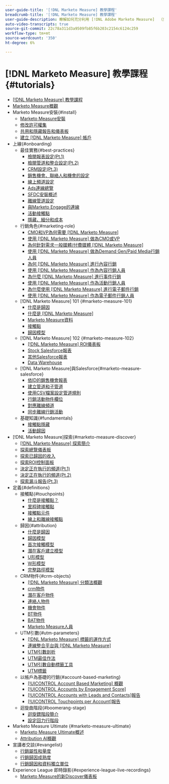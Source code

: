 ```yaml
---
user-guide-title: '[!DNL Marketo Measure] 教學課程'
breadcrumb-title: '[!DNL Marketo Measure] 教學課程'
user-guide-description: 瞭解如何充分利用 [!DNL Adobe Marketo Measure]  （先前稱為 [!DNL Bizible]）。 觀看有關安裝、入門、基礎知識和定義的教學課程。
auto-video-transcripts: true
source-git-commit: 22c78a311d3a9509fb85f6b203c2154c6124c259
workflow-type: tm+mt
source-wordcount: '350'
ht-degree: 6%

---
```



# [!DNL Marketo Measure] 教學課程 {#tutorials}

+ [[!DNL Marketo Measure] 教學課程](overview.md)
+ [Marketo Measure概觀](/help/marketo-measure-overview.md)
+ Marketo Measure安裝{#install}
   + [Marketo Measure安裝](/help/installing/install-production.md)
   + [修改許可權集](/help/installing/modify-permission-sets-production.md)
   + [共用和隱藏報告和儀表板](/help/installing/sharing-reports-production.md)
   + [建立 [!DNL Marketo Measure] 帳戶](/help/installing/creating-marketo-measure-account-production.md)
+ 上線{#onboarding}
   + 最佳實務{#best-practices}
      + [檢閱報表設定(Pt.1)](/help/onboarding/fundamentals/review-reporting-setting-pt1.md)
      + [檢閱管道和整合設定(Pt.2)](/help/onboarding/fundamentals/channel-integration-settings.md)
      + [CRM設定(Pt.3)](/help/onboarding/fundamentals/crm-settings.md)
      + [銷售機會、聯絡人和機會的設定](/help/onboarding/fundamentals/leads-contacts-opps-settings.md)
      + [線上頻道設定](/help/onboarding/fundamentals/online-channel-setup.md)
      + [Ads連線總覽](/help/onboarding/fundamentals/ads-connection-overview.md)
      + [SFDC安裝概述](/help/onboarding/fundamentals/sfdc-installation-overview.md)
      + [離線管道設定](/help/onboarding/fundamentals/offline-channel-setup.md)
      + [與Marketo Engage的連線](/help/onboarding/fundamentals/connection-with-marketo-engage.md)
      + [活動接觸點](/help/onboarding/fundamentals/activity-touchpoints.md)
      + [隱藏、細分和成本](/help/onboarding/fundamentals/suppression-segmentation-cost.md)
   + 行銷角色{#marketing-role}
      + [CMO和VP為何需要 [!DNL Marketo Measure] ](/help/onboarding/marketing-role/cmo-and-vp-why.md)
      + [使用 [!DNL Marketo Measure] 做為CMO或VP](/help/onboarding/marketing-role/cmo-and-vp-using.md)
      + [為何針對需求一般媒體/付費媒體 [!DNL Marketo Measure] ](/help/onboarding/marketing-role/demand-gen-why.md)
      + [使用 [!DNL Marketo Measure] 做為Demand Gen/Paid Media行銷人員](/help/onboarding/marketing-role/demand-gen-using.md)
      + [為何 [!DNL Marketo Measure] 進行內容行銷](/help/onboarding/marketing-role/content-marketing-why.md)
      + [使用 [!DNL Marketo Measure] 作為內容行銷人員](/help/onboarding/marketing-role/content-marketing-using.md)
      + [為什麼 [!DNL Marketo Measure] 進行事件行銷](/help/onboarding/marketing-role/events-marketing-why.md)
      + [使用 [!DNL Marketo Measure] 作為活動行銷人員](/help/onboarding/marketing-role/events-marketing-using.md)
      + [為什麼使用 [!DNL Marketo Measure] 進行電子郵件行銷](/help/onboarding/marketing-role/email-marketing-why.md)
      + [使用 [!DNL Marketo Measure] 作為電子郵件行銷人員](/help/onboarding/marketing-role/email-marketing-using.md)
   + [!DNL Marketo Measure] 101 {#marketo-measure-101}
      + [什麼是歸因](/help/onboarding/marketo-measure-101/what-is-attribution.md)
      + [什麼是 [!DNL Marketo Measure]](/help/onboarding/marketo-measure-101/what-is-marketo-measure.md)
      + [Marketo Measure資料](/help/onboarding/marketo-measure-101/marketo-measure-data.md)
      + [接觸點](/help/onboarding/marketo-measure-101/touchpoints.md)
      + [歸因模型](/help/onboarding/marketo-measure-101/attribution-models.md)
   + [!DNL Marketo Measure] 102 {#marketo-measure-102}
      + [ [!DNL Marketo Measure] ROI儀表板](/help/onboarding/marketo-measure-102/roi-dashboards.md)
      + [Stock Salesforce報表](/help/onboarding/marketo-measure-102/stock-salesforce-reports.md)
      + [其他Salesforce報表](/help/onboarding/marketo-measure-102/addtional-salesforce-reports.md)
      + [Data Warehouse](/help/onboarding/marketo-measure-102/data-warehouse.md)
   + [!DNL Marketo Measure]與Salesforce{#marketo-measure-salesforce}
      + [依ID的銷售機會報表](/help/onboarding/marketo-measure-salesforce/leads-by-id-report.md)
      + [建立管道和子管道](/help/onboarding/marketo-measure-salesforce/creating-channels-subchannels.md)
      + [使用CSV檔案設定管道規則](/help/onboarding/marketo-measure-salesforce/channel-rules-csv.md)
      + [行銷活動物件欄位](/help/onboarding/marketo-measure-salesforce/campaign-object-fields.md)
      + [對應離線頻道](/help/onboarding/marketo-measure-salesforce/mapping-offline-channels.md)
      + [同步離線行銷活動](/help/onboarding/marketo-measure-salesforce/syncing-offline-campaigns.md)
   + 基礎知識{#fundamentals}
      + [接觸點隱藏](/help/onboarding/marketo-measure-salesforce/touchpoint-suppression.md)
      + [活動歸因](/help/onboarding/fundamentals/activities-attribution.md)
+ [!DNL Marketo Measure]探索{#marketo-measure-discover}
   + [ [!DNL Marketo Measure] 探索簡介](/help/marketo-measure-discover/introduction-to-marketo-measure-discover.md)
   + [探索總覽儀表板](/help/marketo-measure-discover/2023-discover-overview-dashboard.md)
   + [探索已歸因的收入](/help/marketo-measure-discover/2023-discover-attributed-revenue.md)
   + [探索ROI控制面板](/help/marketo-measure-discover/2023-discover-roi-dashboard.md)
   + [決定正在執行的頻道(Pt.1)](/help/marketo-measure-discover/top-of-funnel-reporting.md)
   + [決定正在執行的頻道(Pt.2)](/help/marketo-measure-discover/determine-which-channel-is-performing.md)
   + [探索漏斗報告(Pt.3)](/help/marketo-measure-discover/build-a-full-funnel-report-pt3.md)
+ 定義{#definitions}
   + 接觸點{#touchpoints}
      + [什麼是接觸點？](/help/definitions/touchpoints/what-is-a-touchpoint.md)
      + [里程碑接觸點](/help/definitions/touchpoints/milestone-touchpoints.md)
      + [接觸點元件](/help/definitions/touchpoints/touchpoint-components.md)
      + [線上和離線接觸點](/help/definitions/touchpoints/online-offline-touchpoints.md)
   + 歸因{#attribution}
      + [什麼是歸因](/help/definitions/attribution/what-is-attribution.md)
      + [歸因模型](/help/definitions/attribution/attribution-models.md)
      + [首次接觸模型](/help/definitions/attribution/first-touch-model.md)
      + [潛在客戶建立模型](/help/definitions/attribution/lead-creation-model.md)
      + [U形模型](/help/definitions/attribution/u-shaped-model.md)
      + [W形模型](/help/definitions/attribution/w-shaped-model.md)
      + [完整路徑模型](/help/definitions/attribution/full-path-model.md)
   + CRM物件{#crm-objects}
      + [ [!DNL Marketo Measure] 分類法概觀](/help/definitions/crm-objects/taxonomy-overview.md)
      + [crm物件](/help/definitions/crm-objects/crm-objects.md)
      + [潛在客戶物件](/help/definitions/crm-objects/lead-object.md)
      + [連絡人物件](/help/definitions/crm-objects/contact-object.md)
      + [機會物件](/help/definitions/crm-objects/opportunity-object.md)
      + [BT物件](/help/definitions/crm-objects/bt-object.md)
      + [BAT物件](/help/definitions/crm-objects/bat-object.md)
      + [Marketo Measure人員](/help/definitions/crm-objects/marketo-measure-person.md)
   + UTM引數{#utm-parameters}
      + [ [!DNL Marketo Measure] 標籤的運作方式](/help/definitions/utm-parameters/how-marketo-measure-tagging-works.md)
      + [連線整合平台與 [!DNL Marketo Measure]](/help/definitions/utm-parameters/connecting-integrated-platforms-with-marketo-measure.md)
      + [UTM引數剖析](/help/definitions/utm-parameters/anatomy-of-a-utm-parameter.md)
      + [UTM最佳作法](/help/definitions/utm-parameters/utm-best-practices.md)
      + [UTM引數自動標籤工具](/help/definitions/utm-parameters/utm-parameter-auto-tagging-tools.md)
      + [UTM標籤](/help/definitions/utm-parameters/utm-tagging.md)
   + 以帳戶為基礎的行銷{#account-based-marketing}
      + [[!UICONTROL Account Based Marketing] 概觀](/help/definitions/account-based-marketing/abm-overview.md)
      + [[!UICONTROL Accounts by Engagement Score]](/help/definitions/account-based-marketing/accounts-by-engagement-score.md)
      + [[!UICONTROL Accounts with Leads and Contacts]報告](/help/definitions/account-based-marketing/accounts-with-leads-and-contacts.md)
      + [[!UICONTROL Touchpoints per Account]報告](/help/definitions/account-based-marketing/touchpoints-per-account-report.md)
   + 迴旋曲階段{#boomerang-stage}
      + [迴旋鏢階段簡介](/help/definitions/boomerang-stage/introduction-to-boomerang-stages.md)
      + [設定回力行階段](/help/definitions/boomerang-stage/setting-up-boomerang-stages.md)
+ Marketo Measure Ultimate {#marketo-measure-ultimate}
   + [Marketo Measure Ultimate概述](/help/marketo-measure-ultimate/overview.md)
   + [Attribution AI概觀](/help/marketo-measure-ultimate/attribution-ai-overview.md)
+ 宣講者交談{#evangelist}
   + [行銷屬性和量度](/help/evangelist-talks/attribution-and-metrics.md)
   + [行銷歸因成熟度](/help/evangelist-talks/marketing-attribution-maturity.md)
   + [行銷歸因和資料獨立單位](/help/evangelist-talks/marketing-attribution-and-data-silos.md)
+ Experience League 即時錄影{#experience-league-live-recordings}
   + [Marketo Measure的新Discover儀表板](https://experienceleague.adobe.com/en/docs/events/experience-league-live-recordings/episodes/exl-live-episode-04-18-24)

